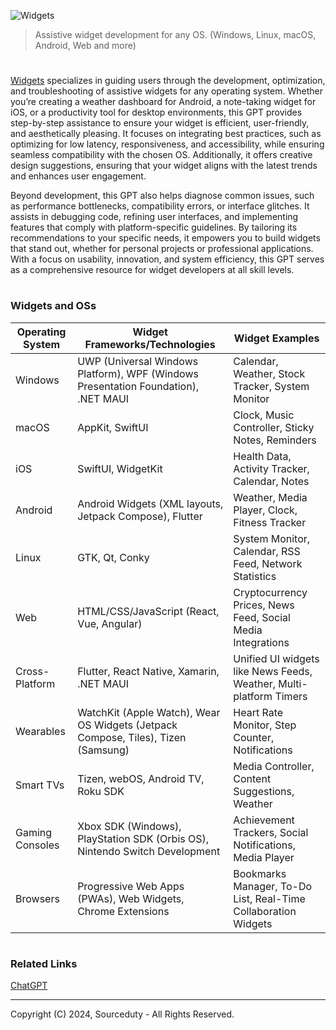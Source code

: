![Widgets](https://github.com/user-attachments/assets/f4c36543-34f0-4db9-a49a-e87b5fd61568)

> Assistive widget development for any OS. (Windows, Linux, macOS, Android, Web and more)
#

[Widgets](https://chatgpt.com/g/g-6745a4a9f5988191ba97363d17c4cd8d-widgets) specializes in guiding users through the development, optimization, and troubleshooting of assistive widgets for any operating system. Whether you’re creating a weather dashboard for Android, a note-taking widget for iOS, or a productivity tool for desktop environments, this GPT provides step-by-step assistance to ensure your widget is efficient, user-friendly, and aesthetically pleasing. It focuses on integrating best practices, such as optimizing for low latency, responsiveness, and accessibility, while ensuring seamless compatibility with the chosen OS. Additionally, it offers creative design suggestions, ensuring that your widget aligns with the latest trends and enhances user engagement.

Beyond development, this GPT also helps diagnose common issues, such as performance bottlenecks, compatibility errors, or interface glitches. It assists in debugging code, refining user interfaces, and implementing features that comply with platform-specific guidelines. By tailoring its recommendations to your specific needs, it empowers you to build widgets that stand out, whether for personal projects or professional applications. With a focus on usability, innovation, and system efficiency, this GPT serves as a comprehensive resource for widget developers at all skill levels.

#
### Widgets and OSs

| Operating System      | Widget Frameworks/Technologies                                                                  | Widget Examples                                                                   |
|-----------------------|------------------------------------------------------------------------------------------------|----------------------------------------------------------------------------------|
| Windows               | UWP (Universal Windows Platform), WPF (Windows Presentation Foundation), .NET MAUI             | Calendar, Weather, Stock Tracker, System Monitor                                |
| macOS                 | AppKit, SwiftUI                                                                               | Clock, Music Controller, Sticky Notes, Reminders                                |
| iOS                   | SwiftUI, WidgetKit                                                                            | Health Data, Activity Tracker, Calendar, Notes                                  |
| Android               | Android Widgets (XML layouts, Jetpack Compose), Flutter                                       | Weather, Media Player, Clock, Fitness Tracker                                   |
| Linux                 | GTK, Qt, Conky                                                                                | System Monitor, Calendar, RSS Feed, Network Statistics                          |
| Web                   | HTML/CSS/JavaScript (React, Vue, Angular)                                                     | Cryptocurrency Prices, News Feed, Social Media Integrations                     |
| Cross-Platform        | Flutter, React Native, Xamarin, .NET MAUI                                                     | Unified UI widgets like News Feeds, Weather, Multi-platform Timers              |
| Wearables             | WatchKit (Apple Watch), Wear OS Widgets (Jetpack Compose, Tiles), Tizen (Samsung)             | Heart Rate Monitor, Step Counter, Notifications                                 |
| Smart TVs             | Tizen, webOS, Android TV, Roku SDK                                                            | Media Controller, Content Suggestions, Weather                                  |
| Gaming Consoles       | Xbox SDK (Windows), PlayStation SDK (Orbis OS), Nintendo Switch Development                   | Achievement Trackers, Social Notifications, Media Player                        |
| Browsers              | Progressive Web Apps (PWAs), Web Widgets, Chrome Extensions                                   | Bookmarks Manager, To-Do List, Real-Time Collaboration Widgets                  |

#
### Related Links

[ChatGPT](https://github.com/sourceduty/ChatGPT)

***
Copyright (C) 2024, Sourceduty - All Rights Reserved.
